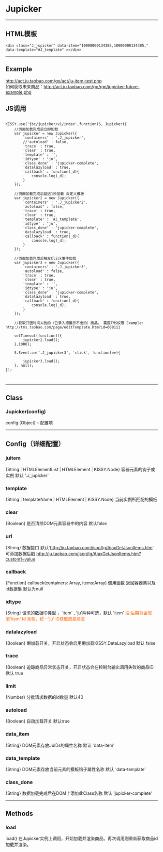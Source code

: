 # Jupicker
---
HTML模板
---
```
<div class="J_jupicker" data-item="10000000134385,10000000134385," data-template="#J_template" ></div>
```

---
Example
---
  http://act.ju.taobao.com/go/act/ju-item-test.php
  <br/>
  如何获取未来商品：http://act.ju.taobao.com/go/rgn/jupicker-future-example.php

JS调用
---
```

KISSY.use('jbc/jupicker/v1/index',function(S, Jupicker){
    //页面加载完成后立即加载
    var jupicker = new Jupicker({
        'containers' : '.J_jupicker',
        //'autoload' : false,
        'trace' : true,
        'clear' : true,
        'template' : '',
        'idtype' : 'ju',
        'class_done' : 'jupicker-complete',
        'datalazyload' : true,
        'callback' : function(_d){
            console.log(_d);
        }
    });

    //页面加载完成后延迟1秒加载 自定义模板
    var jupicker2 = new Jupicker({
        'containers' : '.J_jupicker2',
        'autoload' : false,
        'trace' : true,
        'clear' : true,
        'template' : '#J_template',
        'idtype' : 'ju',
        'class_done' : 'jupicker-complete',
        'datalazyload' : true,
        'callback' : function(_d){
            console.log(_d);
        }
    });

    //页面加载完成后触发Click事件加载
    var jupicker3 = new Jupicker({
        'containers' : '.J_jupicker3',
        'autoload' : false,
        'trace' : true,
        'clear' : true,
        'template' : '',
        'idtype' : 'ju',
        'class_done' : 'jupicker-complete',
        'datalazyload' : true,
        'callback' : function(_d){
            console.log(_d);
        }
    });

    //获取开团时间未到的（已录入却展示不出的）商品。 需要TMS权限 Example: http://tms.taobao.com/page/editTemplate.htm?id=608111

    setTimeout(function(){
        jupicker2.load();
    },1000);

    S.Event.on('.J_jupicker3', 'click', function(ev){
        
        jupicker3.load();
    }, null);
});



```
---
Class
---
### Jupicker(config)

config (Object) – 配置项

  

---
Config（详细配置）
---
### juitem  

  {String | HTMLElementList | HTMLElement | KISSY.Node}  容器元素的钩子或实例 默认 '.J_jupicker'


### template  

  {String | templateName | HTMLElement | KISSY.Node} 当前实例所匹配的模板


### clear

  {Boolean} 是否清除DOM元素容器中的内容 默认false


### url

  {String} 数据接口 默认'http://ju.taobao.com/json/tg/AjaxGetJsonItems.htm' 可添加数据后戳 http://ju.taobao.com/json/tg/AjaxGetJsonItems.htm?custom1=value


### callback

  {Function} callback(containers: Array, items:Array) 调用函数 返回容器集以及id数据集 默认为null


### idtype

  {String} 请求的数据ID类型 ，'item' , 'ju'两种可选，默认 'item' <span style='color:#f60'>注:后期将会取消'item' Id 类型，统一'ju' ID获取商品信息</span>

### datalazyload

  {Boolean} 懒加载开关，开启状态会启用懒加载KISSY.DataLazyload 默认 false

### trace

  {Boolean} 追踪商品异常状态开关，开启状态会在控制台输出调用失败的商品ID 默认 true

### limit

  {Number}  分批请求数据的id数量 默认40

### autoload

  {Boolean} 自动加载开关 默认true

### data_item

  {String}  DOM元素存放JuIDs的属性名称 默认 'data-item'

### data_template

  {String}  DOM元素存放当前元素的模板钩子属性名称 默认 'data-template'

### class_done

  {String} 数据加载完成后在DOM上添加此Class名称 默认 'jupicker-complete'

---
Methods
---
### load
  load()
  在Jupicker实例上调用，开始加载并渲染商品。再次调用则重新获取商品id 加载并渲染。